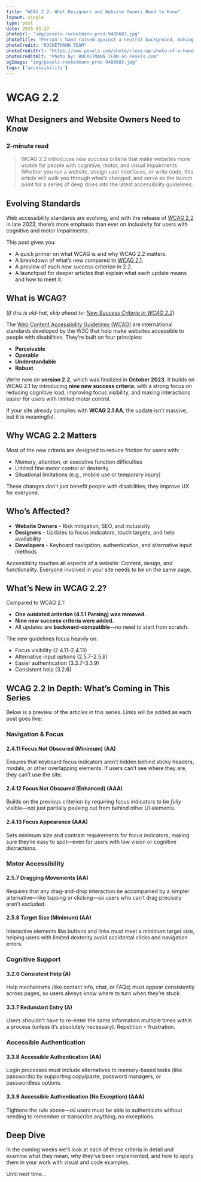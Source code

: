 ```yaml
---
title: "WCAG 2.2: What Designers and Website Owners Need to Know"
layout: single
type: post
date: 2025-03-27
photoUrl: "img/pexels-rocketmann-prod-9486683.jpg"
photoTitle: "Person's hand raised against a neutral background, making a peace sign with two fingers extended"
photoCredit: "ROCKETMANN TEAM"
photoCreditUrl: "https://www.pexels.com/photo/close-up-photo-of-a-hand-9486683/"
photoCreditAlt: "Photo by: ROCKETMANN TEAM on Pexels.com"
ogImage: "img/pexels-rocketmann-prod-9486683.jpg"
tags: ["accessibility"]
---
```


# WCAG 2.2
## What Designers and Website Owners Need to Know
### 2-minute read

> WCAG 2.2 introduces new success criteria that make websites more usable for people with cognitive, motor, and visual impairments. Whether you run a website, design user interfaces, or write code, this article will walk you through what’s changed, and serve as the launch point for a series of deep dives into the latest accessibility guidelines.

## Evolving Standards

Web accessibility standards are evolving, and with the release of [WCAG 2.2](https://www.w3.org/TR/WCAG22/) in late 2023, there’s more emphasis than ever on inclusivity for users with cognitive and motor impairments.

This post gives you:
- A quick primer on what WCAG is and why WCAG 2.2 matters.
- A breakdown of what’s new compared to [WCAG 2.1](https://www.w3.org/TR/WCAG21/).
- A preview of each new success criterion in 2.2.
- A launchpad for deeper articles that explain what each update means and how to meet it.

## What is WCAG?
(*If this is old-hat, skip ahead to: [New Success Criteria in WCAG 2.2](#wcag-22-in-depth-whats-coming-in-this-series)*)

The [Web Content Accessibility Guidelines (WCAG)](https://www.w3.org/WAI/standards-guidelines/wcag/) are international standards developed by the W3C that help make websites accessible to people with disabilities. They’re built on four principles:
- **Perceivable**
- **Operable**
- **Understandable**
- **Robust**

We’re now on **version 2.2**, which was finalized in **October 2023**. It builds on WCAG 2.1 by introducing **nine new success criteria**, with a strong focus on reducing cognitive load, improving focus visibility, and making interactions easier for users with limited motor control.

If your site already complies with **WCAG 2.1 AA**, the update isn’t massive, but it is meaningful.

## Why WCAG 2.2 Matters

Most of the new criteria are designed to reduce friction for users with:
- Memory, attention, or executive function difficulties
- Limited fine motor control or dexterity
- Situational limitations (e.g., mobile use or temporary injury)

These changes don’t just benefit people with disabilities; they improve UX for everyone.

## Who’s Affected?

- **Website Owners** - Risk mitigation, SEO, and inclusivity
- **Designers** - Updates to focus indicators, touch targets, and help availability
- **Developers** - Keyboard navigation, authentication, and alternative input methods

Accessibility touches all aspects of a website: Content, design, and functionality. Everyone involved in your site needs to be on the same page.

## What’s New in WCAG 2.2?

Compared to WCAG 2.1:
- **One outdated criterion (4.1.1 Parsing) was removed.**
- **Nine new success criteria were added.**
- All updates are **backward-compatible**—no need to start from scratch.

The new guidelines focus heavily on:
- Focus visibility (2.4.11–2.4.13)
- Alternative input options (2.5.7–2.5.8)
- Easier authentication (3.3.7–3.3.9)
- Consistent help (3.2.6)

## WCAG 2.2 In Depth: What’s Coming in This Series

Below is a preview of the articles in this series. Links will be added as each post goes live:

### Navigation & Focus
#### 2.4.11 Focus Not Obscured (Minimum) (AA)
Ensures that keyboard focus indicators aren’t hidden behind sticky headers, modals, or other overlapping elements. If users can’t see where they are, they can’t use the site.

#### 2.4.12 Focus Not Obscured (Enhanced) (AAA)  
Builds on the previous criterion by requiring focus indicators to be *fully* visible—not just partially peeking out from behind other UI elements.

#### 2.4.13 Focus Appearance (AAA)  
Sets minimum size and contrast requirements for focus indicators, making sure they’re easy to spot—even for users with low vision or cognitive distractions.

### Motor Accessibility
#### 2.5.7 Dragging Movements (AA)  
Requires that any drag-and-drop interaction be accompanied by a simpler alternative—like tapping or clicking—so users who can’t drag precisely aren’t excluded.

#### 2.5.8 Target Size (Minimum) (AA)  
Interactive elements like buttons and links must meet a minimum target size, helping users with limited dexterity avoid accidental clicks and navigation errors.

### Cognitive Support
#### 3.2.6 Consistent Help (A)  
Help mechanisms (like contact info, chat, or FAQs) must appear consistently across pages, so users always know where to turn when they’re stuck.

#### 3.3.7 Redundant Entry (A)  
Users shouldn’t have to re-enter the same information multiple times within a process (unless it’s absolutely necessary). Repetition = frustration.

### Accessible Authentication
#### 3.3.8 Accessible Authentication (AA)  
Login processes must include alternatives to memory-based tasks (like passwords) by supporting copy/paste, password managers, or passwordless options.

#### 3.3.9 Accessible Authentication (No Exception) (AAA)  
Tightens the rule above—*all* users must be able to authenticate without needing to remember or transcribe anything, no exceptions.

## Deep Dive
In the coming weeks we'll look at each of these criteria in detail and examine what they mean, why they've been implemented, and how to apply them in your work with visual and code examples.

Until next time...